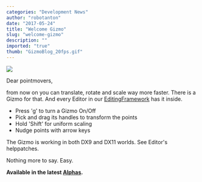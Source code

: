 ```yaml
---
categories: "Development News"
author: "robotanton"
date: "2017-05-24"
title: "Welcome Gizmo"
slug: "welcome-gizmo"
description: ""
imported: "true"
thumb: "GizmoBlog_20fps.gif"
---
```



![](GizmoBlog_20fps.gif) 

Dear pointmovers,

from now on you can translate, rotate and scale way more faster.
There is a Gizmo for that. 
And every Editor in our [EditingFramework](https://betadocs.vvvv.org/topics/graphics/direct3d-9/basics/editing-framework/editing-framework.html) has it inside.

* Press 'g' to turn a Gizmo On/Off
* Pick and drag its handles to transform the points 
* Hold 'Shift' for uniform scaling
* Nudge points with arrow keys

The Gizmo is working in both DX9 and DX11 worlds.
See Editor's helppatches.

Nothing more to say.
Easy.

**Available in the latest [Alphas](https://legacy.vvvv.org/downloads/previews).**